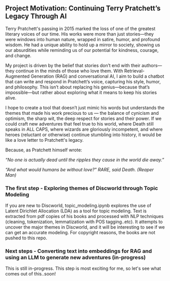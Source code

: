 ## Project Motivation: Continuing Terry Pratchett’s Legacy Through AI

Terry Pratchett's passing in 2015 marked the loss of one of the greatest literary voices of our time. His works were more than just stories—they were windows into human nature, wrapped in satire, humor, and profound wisdom. He had a unique ability to hold up a mirror to society, showing us our absurdities while reminding us of our potential for kindness, courage, and change.

My project is driven by the belief that stories don’t end with their authors—they continue in the minds of those who love them. With Retrieval-Augmented Generation (RAG) and conversational AI, I aim to build a chatbot that can write and respond in Pratchett’s voice, capturing his style, humor, and philosophy. This isn’t about replacing his genius—because that’s impossible—but rather about exploring what it means to keep his stories alive.

I hope to create a tool that doesn’t just mimic his words but understands the themes that made his work precious to us — the balance of cynicism and optimism, the sharp wit, the deep respect for stories and their power. If we could craft new adventures that feel true to his world, where Death still speaks in ALL CAPS, where wizards are gloriously incompetent, and where heroes (reluctant or otherwise) continue stumbling into history, it would be like a love letter to Pratchett's legacy.

Because, as Pratchett himself wrote:

*“No one is actually dead until the ripples they cause in the world die away.”*

*“And what would humans be without love?" RARE, said Death. (Reaper Man)*

### The first step - Exploring themes of Discworld through Topic Modeling
If you are new to Discworld, topic_modeling.ipynb explores the use of Latent Dirichlet Allocation (LDA) as a tool for topic modeling. Text is extracted from pdf copies of his books and processed with NLP techniques (cleaning, tokenization, lemmatization with POS tagging..etc). 
It attempts to uncover the major themes in Discworld, and it will be interesting to see if we can get an accurate modeling. 
For copyright reasons, the books are not pushed to this repo.

### Next steps - Converting text into embeddings for RAG and using an LLM to generate new adventures (in-progress)
This is still in-progress. This step is most exciting for me, so let's see what comes out of this..soon!

